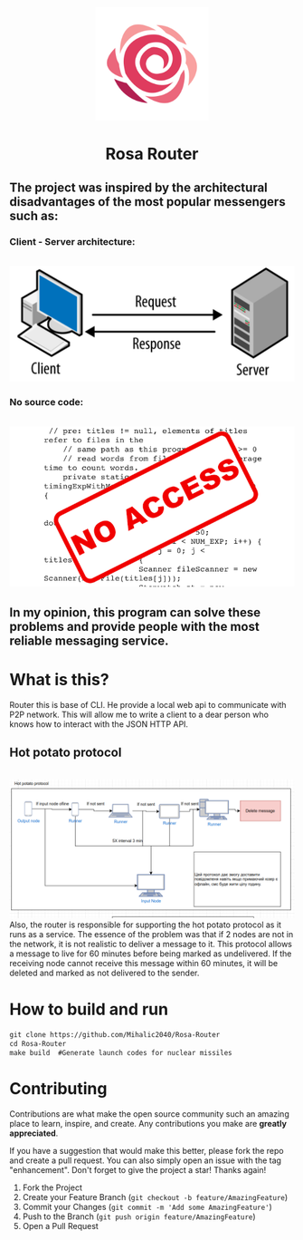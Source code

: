 <!-- PROJECT LOGO -->
<br />
<div align="center">
  <a href="https://github.com/Mihalic2040/Rosa-Router">
    <img src="images/Logo.svg" alt="Logo" width="200" height="200">
  </a>

# Rosa Router
</div>


## The project was inspired by the architectural disadvantages of the most popular messengers such as:

### Client - Server architecture:
<br />
    <div align="center">
        <a href="https://github.com/Mihalic2040/Rosa-Router">
            <img src="images/client-server.png" alt="Logo">
        </a>
    </div>

### No source code:
<br />
    <div align="center">
        <a href="https://github.com/Mihalic2040/Rosa-Router">
            <img src="images/code.png" alt="Logo">
        </a>
    </div>

## In my opinion, this program can solve these problems and provide people with the most reliable messaging service.

# What is this?
Router this is base of CLI. He provide a local web api to communicate with P2P network.
This will allow me to write a client to a dear person who knows how to interact with the JSON HTTP API.

## Hot potato protocol
<br />
    <div align="center">
        <a href="https://github.com/Mihalic2040/Rosa-Router">
            <img src="images/potato.png" alt="Logo">
        </a>
    </div>
Also, the router is responsible for supporting the hot potato protocol as it runs as a service.
The essence of the problem was that if 2 nodes are not in the network, it is not realistic to deliver a message to it. This protocol allows a message to live for 60 minutes before being marked as undelivered. If the receiving node cannot receive this message within 60 minutes, it will be deleted and marked as not delivered to the sender.

# How to build and run
    
    git clone https://github.com/Mihalic2040/Rosa-Router
    cd Rosa-Router
    make build  #Generate launch codes for nuclear missiles

<!-- CONTRIBUTING -->
# Contributing

Contributions are what make the open source community such an amazing place to learn, inspire, and create. Any contributions you make are **greatly appreciated**.

If you have a suggestion that would make this better, please fork the repo and create a pull request. You can also simply open an issue with the tag "enhancement".
Don't forget to give the project a star! Thanks again!

1. Fork the Project
2. Create your Feature Branch (`git checkout -b feature/AmazingFeature`)
3. Commit your Changes (`git commit -m 'Add some AmazingFeature'`)
4. Push to the Branch (`git push origin feature/AmazingFeature`)
5. Open a Pull Request

